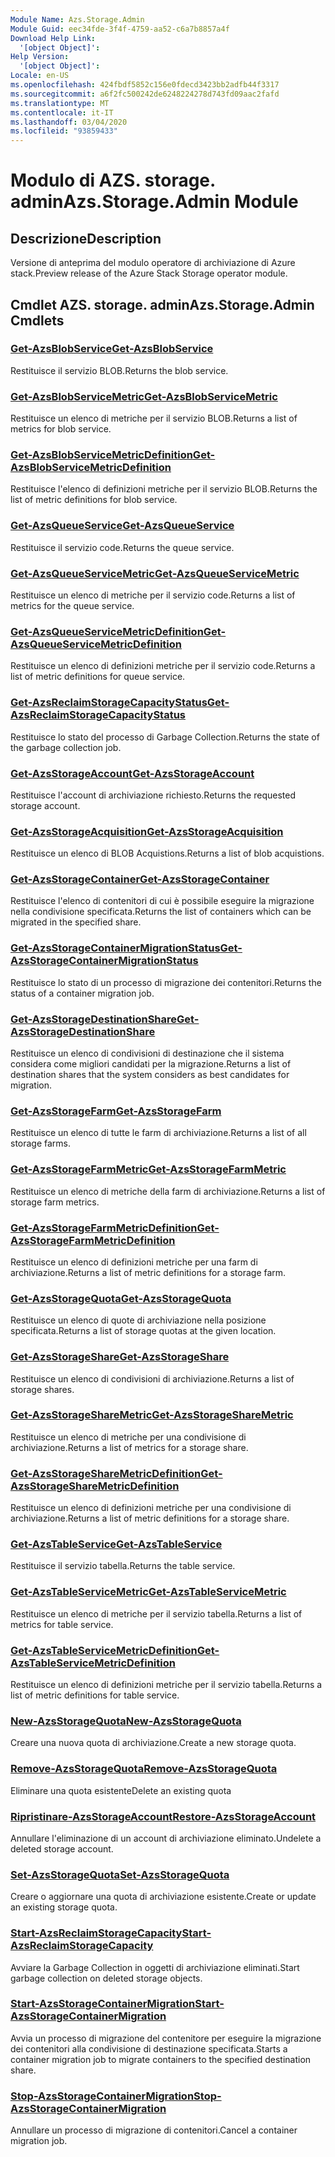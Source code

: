```yaml
---
Module Name: Azs.Storage.Admin
Module Guid: eec34fde-3f4f-4759-aa52-c6a7b8857a4f
Download Help Link:
  '[object Object]': 
Help Version:
  '[object Object]': 
Locale: en-US
ms.openlocfilehash: 424fbdf5852c156e0fdecd3423bb2adfb44f3317
ms.sourcegitcommit: a6f2fc500242de6248224278d743fd09aac2fafd
ms.translationtype: MT
ms.contentlocale: it-IT
ms.lasthandoff: 03/04/2020
ms.locfileid: "93859433"
---
```

# <span data-ttu-id="c4f1d-101">Modulo di AZS. storage. admin</span><span class="sxs-lookup"><span data-stu-id="c4f1d-101">Azs.Storage.Admin Module</span></span>
## <span data-ttu-id="c4f1d-102">Descrizione</span><span class="sxs-lookup"><span data-stu-id="c4f1d-102">Description</span></span>
<span data-ttu-id="c4f1d-103">Versione di anteprima del modulo operatore di archiviazione di Azure stack.</span><span class="sxs-lookup"><span data-stu-id="c4f1d-103">Preview release of the Azure Stack Storage operator module.</span></span>

## <span data-ttu-id="c4f1d-104">Cmdlet AZS. storage. admin</span><span class="sxs-lookup"><span data-stu-id="c4f1d-104">Azs.Storage.Admin Cmdlets</span></span>
### [<span data-ttu-id="c4f1d-105">Get-AzsBlobService</span><span class="sxs-lookup"><span data-stu-id="c4f1d-105">Get-AzsBlobService</span></span>](Get-AzsBlobService.md)
<span data-ttu-id="c4f1d-106">Restituisce il servizio BLOB.</span><span class="sxs-lookup"><span data-stu-id="c4f1d-106">Returns the blob service.</span></span>

### [<span data-ttu-id="c4f1d-107">Get-AzsBlobServiceMetric</span><span class="sxs-lookup"><span data-stu-id="c4f1d-107">Get-AzsBlobServiceMetric</span></span>](Get-AzsBlobServiceMetric.md)
<span data-ttu-id="c4f1d-108">Restituisce un elenco di metriche per il servizio BLOB.</span><span class="sxs-lookup"><span data-stu-id="c4f1d-108">Returns a list of metrics for blob service.</span></span>

### [<span data-ttu-id="c4f1d-109">Get-AzsBlobServiceMetricDefinition</span><span class="sxs-lookup"><span data-stu-id="c4f1d-109">Get-AzsBlobServiceMetricDefinition</span></span>](Get-AzsBlobServiceMetricDefinition.md)
<span data-ttu-id="c4f1d-110">Restituisce l'elenco di definizioni metriche per il servizio BLOB.</span><span class="sxs-lookup"><span data-stu-id="c4f1d-110">Returns the list of metric definitions for blob service.</span></span>

### [<span data-ttu-id="c4f1d-111">Get-AzsQueueService</span><span class="sxs-lookup"><span data-stu-id="c4f1d-111">Get-AzsQueueService</span></span>](Get-AzsQueueService.md)
<span data-ttu-id="c4f1d-112">Restituisce il servizio code.</span><span class="sxs-lookup"><span data-stu-id="c4f1d-112">Returns the queue service.</span></span>

### [<span data-ttu-id="c4f1d-113">Get-AzsQueueServiceMetric</span><span class="sxs-lookup"><span data-stu-id="c4f1d-113">Get-AzsQueueServiceMetric</span></span>](Get-AzsQueueServiceMetric.md)
<span data-ttu-id="c4f1d-114">Restituisce un elenco di metriche per il servizio code.</span><span class="sxs-lookup"><span data-stu-id="c4f1d-114">Returns a list of metrics for the queue service.</span></span>

### [<span data-ttu-id="c4f1d-115">Get-AzsQueueServiceMetricDefinition</span><span class="sxs-lookup"><span data-stu-id="c4f1d-115">Get-AzsQueueServiceMetricDefinition</span></span>](Get-AzsQueueServiceMetricDefinition.md)
<span data-ttu-id="c4f1d-116">Restituisce un elenco di definizioni metriche per il servizio code.</span><span class="sxs-lookup"><span data-stu-id="c4f1d-116">Returns a list of metric definitions for queue service.</span></span>

### [<span data-ttu-id="c4f1d-117">Get-AzsReclaimStorageCapacityStatus</span><span class="sxs-lookup"><span data-stu-id="c4f1d-117">Get-AzsReclaimStorageCapacityStatus</span></span>](Get-AzsReclaimStorageCapacityStatus.md)
<span data-ttu-id="c4f1d-118">Restituisce lo stato del processo di Garbage Collection.</span><span class="sxs-lookup"><span data-stu-id="c4f1d-118">Returns the state of the garbage collection job.</span></span>

### [<span data-ttu-id="c4f1d-119">Get-AzsStorageAccount</span><span class="sxs-lookup"><span data-stu-id="c4f1d-119">Get-AzsStorageAccount</span></span>](Get-AzsStorageAccount.md)
<span data-ttu-id="c4f1d-120">Restituisce l'account di archiviazione richiesto.</span><span class="sxs-lookup"><span data-stu-id="c4f1d-120">Returns the requested storage account.</span></span>

### [<span data-ttu-id="c4f1d-121">Get-AzsStorageAcquisition</span><span class="sxs-lookup"><span data-stu-id="c4f1d-121">Get-AzsStorageAcquisition</span></span>](Get-AzsStorageAcquisition.md)
<span data-ttu-id="c4f1d-122">Restituisce un elenco di BLOB Acquistions.</span><span class="sxs-lookup"><span data-stu-id="c4f1d-122">Returns a list of blob acquistions.</span></span>

### [<span data-ttu-id="c4f1d-123">Get-AzsStorageContainer</span><span class="sxs-lookup"><span data-stu-id="c4f1d-123">Get-AzsStorageContainer</span></span>](Get-AzsStorageContainer.md)
<span data-ttu-id="c4f1d-124">Restituisce l'elenco di contenitori di cui è possibile eseguire la migrazione nella condivisione specificata.</span><span class="sxs-lookup"><span data-stu-id="c4f1d-124">Returns the list of containers which can be migrated in the specified share.</span></span>

### [<span data-ttu-id="c4f1d-125">Get-AzsStorageContainerMigrationStatus</span><span class="sxs-lookup"><span data-stu-id="c4f1d-125">Get-AzsStorageContainerMigrationStatus</span></span>](Get-AzsStorageContainerMigrationStatus.md)
<span data-ttu-id="c4f1d-126">Restituisce lo stato di un processo di migrazione dei contenitori.</span><span class="sxs-lookup"><span data-stu-id="c4f1d-126">Returns the status of a container migration job.</span></span>

### [<span data-ttu-id="c4f1d-127">Get-AzsStorageDestinationShare</span><span class="sxs-lookup"><span data-stu-id="c4f1d-127">Get-AzsStorageDestinationShare</span></span>](Get-AzsStorageDestinationShare.md)
<span data-ttu-id="c4f1d-128">Restituisce un elenco di condivisioni di destinazione che il sistema considera come migliori candidati per la migrazione.</span><span class="sxs-lookup"><span data-stu-id="c4f1d-128">Returns a list of destination shares that the system considers as best candidates for migration.</span></span>

### [<span data-ttu-id="c4f1d-129">Get-AzsStorageFarm</span><span class="sxs-lookup"><span data-stu-id="c4f1d-129">Get-AzsStorageFarm</span></span>](Get-AzsStorageFarm.md)
<span data-ttu-id="c4f1d-130">Restituisce un elenco di tutte le farm di archiviazione.</span><span class="sxs-lookup"><span data-stu-id="c4f1d-130">Returns a list of all storage farms.</span></span>

### [<span data-ttu-id="c4f1d-131">Get-AzsStorageFarmMetric</span><span class="sxs-lookup"><span data-stu-id="c4f1d-131">Get-AzsStorageFarmMetric</span></span>](Get-AzsStorageFarmMetric.md)
<span data-ttu-id="c4f1d-132">Restituisce un elenco di metriche della farm di archiviazione.</span><span class="sxs-lookup"><span data-stu-id="c4f1d-132">Returns a list of storage farm metrics.</span></span>

### [<span data-ttu-id="c4f1d-133">Get-AzsStorageFarmMetricDefinition</span><span class="sxs-lookup"><span data-stu-id="c4f1d-133">Get-AzsStorageFarmMetricDefinition</span></span>](Get-AzsStorageFarmMetricDefinition.md)
<span data-ttu-id="c4f1d-134">Restituisce un elenco di definizioni metriche per una farm di archiviazione.</span><span class="sxs-lookup"><span data-stu-id="c4f1d-134">Returns a list of metric definitions for a storage farm.</span></span>

### [<span data-ttu-id="c4f1d-135">Get-AzsStorageQuota</span><span class="sxs-lookup"><span data-stu-id="c4f1d-135">Get-AzsStorageQuota</span></span>](Get-AzsStorageQuota.md)
<span data-ttu-id="c4f1d-136">Restituisce un elenco di quote di archiviazione nella posizione specificata.</span><span class="sxs-lookup"><span data-stu-id="c4f1d-136">Returns a list of storage quotas at the given location.</span></span>

### [<span data-ttu-id="c4f1d-137">Get-AzsStorageShare</span><span class="sxs-lookup"><span data-stu-id="c4f1d-137">Get-AzsStorageShare</span></span>](Get-AzsStorageShare.md)
<span data-ttu-id="c4f1d-138">Restituisce un elenco di condivisioni di archiviazione.</span><span class="sxs-lookup"><span data-stu-id="c4f1d-138">Returns a list of storage shares.</span></span>

### [<span data-ttu-id="c4f1d-139">Get-AzsStorageShareMetric</span><span class="sxs-lookup"><span data-stu-id="c4f1d-139">Get-AzsStorageShareMetric</span></span>](Get-AzsStorageShareMetric.md)
<span data-ttu-id="c4f1d-140">Restituisce un elenco di metriche per una condivisione di archiviazione.</span><span class="sxs-lookup"><span data-stu-id="c4f1d-140">Returns a list of metrics for a storage share.</span></span>

### [<span data-ttu-id="c4f1d-141">Get-AzsStorageShareMetricDefinition</span><span class="sxs-lookup"><span data-stu-id="c4f1d-141">Get-AzsStorageShareMetricDefinition</span></span>](Get-AzsStorageShareMetricDefinition.md)
<span data-ttu-id="c4f1d-142">Restituisce un elenco di definizioni metriche per una condivisione di archiviazione.</span><span class="sxs-lookup"><span data-stu-id="c4f1d-142">Returns a list of metric definitions for a storage share.</span></span>

### [<span data-ttu-id="c4f1d-143">Get-AzsTableService</span><span class="sxs-lookup"><span data-stu-id="c4f1d-143">Get-AzsTableService</span></span>](Get-AzsTableService.md)
<span data-ttu-id="c4f1d-144">Restituisce il servizio tabella.</span><span class="sxs-lookup"><span data-stu-id="c4f1d-144">Returns the table service.</span></span>

### [<span data-ttu-id="c4f1d-145">Get-AzsTableServiceMetric</span><span class="sxs-lookup"><span data-stu-id="c4f1d-145">Get-AzsTableServiceMetric</span></span>](Get-AzsTableServiceMetric.md)
<span data-ttu-id="c4f1d-146">Restituisce un elenco di metriche per il servizio tabella.</span><span class="sxs-lookup"><span data-stu-id="c4f1d-146">Returns a list of metrics for table service.</span></span>

### [<span data-ttu-id="c4f1d-147">Get-AzsTableServiceMetricDefinition</span><span class="sxs-lookup"><span data-stu-id="c4f1d-147">Get-AzsTableServiceMetricDefinition</span></span>](Get-AzsTableServiceMetricDefinition.md)
<span data-ttu-id="c4f1d-148">Restituisce un elenco di definizioni metriche per il servizio tabella.</span><span class="sxs-lookup"><span data-stu-id="c4f1d-148">Returns a list of metric definitions for table service.</span></span>

### [<span data-ttu-id="c4f1d-149">New-AzsStorageQuota</span><span class="sxs-lookup"><span data-stu-id="c4f1d-149">New-AzsStorageQuota</span></span>](New-AzsStorageQuota.md)
<span data-ttu-id="c4f1d-150">Creare una nuova quota di archiviazione.</span><span class="sxs-lookup"><span data-stu-id="c4f1d-150">Create a new storage quota.</span></span>

### [<span data-ttu-id="c4f1d-151">Remove-AzsStorageQuota</span><span class="sxs-lookup"><span data-stu-id="c4f1d-151">Remove-AzsStorageQuota</span></span>](Remove-AzsStorageQuota.md)
<span data-ttu-id="c4f1d-152">Eliminare una quota esistente</span><span class="sxs-lookup"><span data-stu-id="c4f1d-152">Delete an existing quota</span></span>

### [<span data-ttu-id="c4f1d-153">Ripristinare-AzsStorageAccount</span><span class="sxs-lookup"><span data-stu-id="c4f1d-153">Restore-AzsStorageAccount</span></span>](Restore-AzsStorageAccount.md)
<span data-ttu-id="c4f1d-154">Annullare l'eliminazione di un account di archiviazione eliminato.</span><span class="sxs-lookup"><span data-stu-id="c4f1d-154">Undelete a deleted storage account.</span></span>

### [<span data-ttu-id="c4f1d-155">Set-AzsStorageQuota</span><span class="sxs-lookup"><span data-stu-id="c4f1d-155">Set-AzsStorageQuota</span></span>](Set-AzsStorageQuota.md)
<span data-ttu-id="c4f1d-156">Creare o aggiornare una quota di archiviazione esistente.</span><span class="sxs-lookup"><span data-stu-id="c4f1d-156">Create or update an existing storage quota.</span></span>

### [<span data-ttu-id="c4f1d-157">Start-AzsReclaimStorageCapacity</span><span class="sxs-lookup"><span data-stu-id="c4f1d-157">Start-AzsReclaimStorageCapacity</span></span>](Start-AzsReclaimStorageCapacity.md)
<span data-ttu-id="c4f1d-158">Avviare la Garbage Collection in oggetti di archiviazione eliminati.</span><span class="sxs-lookup"><span data-stu-id="c4f1d-158">Start garbage collection on deleted storage objects.</span></span>

### [<span data-ttu-id="c4f1d-159">Start-AzsStorageContainerMigration</span><span class="sxs-lookup"><span data-stu-id="c4f1d-159">Start-AzsStorageContainerMigration</span></span>](Start-AzsStorageContainerMigration.md)
<span data-ttu-id="c4f1d-160">Avvia un processo di migrazione del contenitore per eseguire la migrazione dei contenitori alla condivisione di destinazione specificata.</span><span class="sxs-lookup"><span data-stu-id="c4f1d-160">Starts a container migration job to migrate containers to the specified destination share.</span></span>

### [<span data-ttu-id="c4f1d-161">Stop-AzsStorageContainerMigration</span><span class="sxs-lookup"><span data-stu-id="c4f1d-161">Stop-AzsStorageContainerMigration</span></span>](Stop-AzsStorageContainerMigration.md)
<span data-ttu-id="c4f1d-162">Annullare un processo di migrazione di contenitori.</span><span class="sxs-lookup"><span data-stu-id="c4f1d-162">Cancel a container migration job.</span></span>


